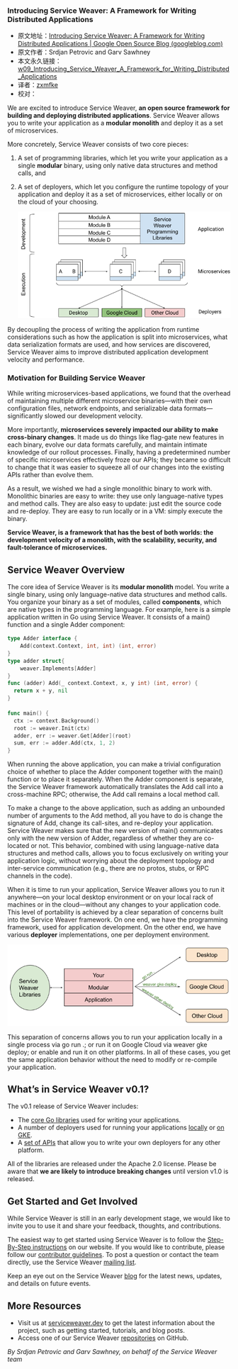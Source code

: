 ### Introducing Service Weaver: A Framework for Writing Distributed Applications

- 原文地址：[Introducing Service Weaver: A Framework for Writing Distributed Applications | Google Open Source Blog (googleblog.com)](https://opensource.googleblog.com/2023/03/introducing-service-weaver-framework-for-writing-distributed-applications.html)
- 原文作者：Srdjan Petrovic and Garv Sawhney
- 本文永久链接：[w09_Introducing_Service_Weaver_A_Framework_for_Writing_Distributed_Applications](https://github.com/gocn/translator/blob/master/2023/w09_Introducing_Service_Weaver_A_Framework_for_Writing_Distributed_Applications.md)
- 译者：[zxmfke](https://github.com/zxmfke)
- 校对：

We are excited to introduce Service Weaver, **an open source framework for building and deploying distributed applications**. Service Weaver allows you to write your application as a **modular monolith** and deploy it as a set of microservices.

More concretely, Service Weaver consists of two core pieces:

1. A set of programming libraries, which let you write your application as a single **modular** binary, using only native data structures and method calls, and

2. A set of deployers, which let you configure the runtime topology of your application and deploy it as a set of microservices, either locally or on the cloud of your choosing.

   ![](../static\images\2023\w09_Introducing_Service_Weaver_A_Framework_for_Writing_Distributed_Applications\1.png)

By decoupling the process of writing the application from runtime considerations such as how the application is split into microservices, what data serialization formats are used, and how services are discovered, Service Weaver aims to improve distributed application development velocity and performance.

### Motivation for Building Service Weaver

While writing microservices-based applications, we found that the overhead of maintaining multiple different microservice binaries—with their own configuration files, network endpoints, and serializable data formats—significantly slowed our development velocity.


More importantly, **microservices severely impacted our ability to make cross-binary changes**. It made us do things like flag-gate new features in each binary, evolve our data formats carefully, and maintain intimate knowledge of our rollout processes. Finally, having a predetermined number of specific microservices effectively froze our APIs; they became so difficult to change that it was easier to squeeze all of our changes into the existing APIs rather than evolve them.


As a result, we wished we had a single monolithic binary to work with. Monolithic binaries are easy to write: they use only language-native types and method calls. They are also easy to update: just edit the source code and re-deploy. They are easy to run locally or in a VM: simply execute the binary.

**Service Weaver, is a framework that has the best of both worlds: the development velocity of a monolith, with the scalability, security, and fault-tolerance of microservices.**

## Service Weaver Overview

The core idea of Service Weaver is its **modular monolith** model. You write a single binary, using only language-native data structures and method calls. You organize your binary as a set of modules, called **components**, which are native types in the programming language. For example, here is a simple application written in Go using Service Weaver. It consists of a main() function and a single Adder component:

```go
type Adder interface { 
    Add(context.Context, int, int) (int, error)
} 
type adder struct{ 
    weaver.Implements[Adder]
}
func (adder) Add(_ context.Context, x, y int) (int, error) {
  return x + y, nil
}

func main() {
  ctx := context.Background()
  root := weaver.Init(ctx)
  adder, err := weaver.Get[Adder](root)
  sum, err := adder.Add(ctx, 1, 2)
}
```

When running the above application, you can make a trivial configuration choice of whether to place the Adder component together with the main() function or to place it separately. When the Adder component is separate, the Service Weaver framework automatically translates the Add call into a cross-machine RPC; otherwise, the Add call remains a local method call.

To make a change to the above application, such as adding an unbounded number of arguments to the Add method, all you have to do is change the signature of Add, change its call-sites, and re-deploy your application. Service Weaver makes sure that the new version of main() communicates only with the new version of Adder, regardless of whether they are co-located or not. This behavior, combined with using language-native data structures and method calls, allows you to focus exclusively on writing your application logic, without worrying about the deployment topology and inter-service communication (e.g., there are no protos, stubs, or RPC channels in the code).

When it is time to run your application, Service Weaver allows you to run it anywhere—on your local desktop environment or on your local rack of machines or in the cloud—without any changes to your application code. This level of portability is achieved by a clear separation of concerns built into the Service Weaver framework. On one end, we have the programming framework, used for application development. On the other end, we have various **deployer** implementations, one per deployment environment.

![](../static\images\2023\w09_Introducing_Service_Weaver_A_Framework_for_Writing_Distributed_Applications\2.png)

This separation of concerns allows you to run your application locally in a single process via go run .; or run it on Google Cloud via weaver gke deploy; or enable and run it on other platforms. In all of these cases, you get the same application behavior without the need to modify or re-compile your application.

## What’s in Service Weaver v0.1?

The v0.1 release of Service Weaver includes:

- The [core Go libraries](https://github.com/ServiceWeaver/weaver) used for writing your applications.
- A number of deployers used for running your applications [locally](https://github.com/ServiceWeaver/weaver/tree/main/cmd/weaver) or [on GKE](https://github.com/ServiceWeaver/weaver-gke).
- A [set of APIs](https://github.com/ServiceWeaver/weaver/tree/main/runtime) that allow you to write your own deployers for any other platform.

All of the libraries are released under the Apache 2.0 license. Please be aware that **we are likely to introduce breaking changes** until version v1.0 is released.

## Get Started and Get Involved

While Service Weaver is still in an early development stage, we would like to invite you to use it and share your feedback, thoughts, and contributions.

The easiest way to get started using Service Weaver is to follow the [Step-By-Step instructions](https://serviceweaver.dev/docs.html#step-by-step-tutorial) on our website. If you would like to contribute, please follow our [contributor guidelines](https://github.com/ServiceWeaver/weaver/blob/main/CONTRIBUTING.md). To post a question or contact the team directly, use the Service Weaver [mailing list](https://groups.google.com/g/serviceweaver).

Keep an eye out on the Service Weaver [blog](https://serviceweaver.dev/blog/) for the latest news, updates, and details on future events.

## More Resources

- Visit us at [serviceweaver.dev](https://serviceweaver.dev/) to get the latest information about the project, such as getting started, tutorials, and blog posts.
- Access one of our Service Weaver [repositories](https://github.com/orgs/ServiceWeaver/repositories) on GitHub.

*By Srdjan Petrovic and Garv Sawhney, on behalf of the Service Weaver team*
